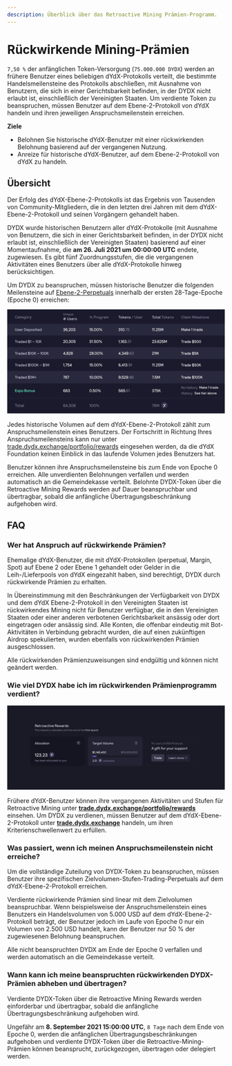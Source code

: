 ```yaml
---
description: Überblick über das Retroactive Mining Prämien-Programm.
---
```


# Rückwirkende Mining-Prämien

`7,50 %` der anfänglichen Token-Versorgung (`75.000.000 DYDX`) werden an frühere Benutzer eines beliebigen dYdX-Protokolls verteilt, die bestimmte Handelsmeilensteine des Protokolls abschließen, mit Ausnahme von Benutzern, die sich in einer Gerichtsbarkeit befinden, in der DYDX nicht erlaubt ist, einschließlich der Vereinigten Staaten. Um verdiente Token zu beanspruchen, müssen Benutzer auf dem Ebene-2-Protokoll von dYdX handeln und ihren jeweiligen Anspruchsmeilenstein erreichen.

**Ziele**

* Belohnen Sie historische dYdX-Benutzer mit einer rückwirkenden Belohnung basierend auf der vergangenen Nutzung.
* Anreize für historische dYdX-Benutzer, auf dem Ebene-2-Protokoll von dYdX zu handeln.

## Übersicht

Der Erfolg des dYdX-Ebene-2-Protokolls ist das Ergebnis von Tausenden von Community-Mitgliedern, die in den letzten drei Jahren mit dem dYdX-Ebene-2-Protokoll und seinen Vorgängern gehandelt haben.

DYDX wurde historischen Benutzern aller dYdX-Protokolle (mit Ausnahme von Benutzern, die sich in einer Gerichtsbarkeit befinden, in der DYDX nicht erlaubt ist, einschließlich der Vereinigten Staaten) basierend auf einer Momentaufnahme, die **am 26. Juli 2021 um 00:00:00 UTC** endete, zugewiesen. Es gibt fünf Zuordnungsstufen, die die vergangenen Aktivitäten eines Benutzers über alle dYdX-Protokolle hinweg berücksichtigen.

Um DYDX zu beanspruchen, müssen historische Benutzer die folgenden Meilensteine auf [Ebene-2-Perpetuals](https://trade.dydx.exchange) innerhalb der ersten 28-Tage-Epoche (Epoche 0) erreichen:

![](../.gitbook/assets/1-retroactive-buckets.png)

Jedes historische Volumen auf dem dYdX-Ebene-2-Protokoll zählt zum Anspruchsmeilenstein eines Benutzers. Der Fortschritt in Richtung Ihres Anspruchsmeilensteins kann nur unter [trade.dydx.exchange/portfolio/rewards](https://trade.dydx.exchange/portfolio/rewards) eingesehen werden, da die dYdX Foundation keinen Einblick in das laufende Volumen jedes Benutzers hat.

Benutzer können ihre Anspruchsmeilensteine bis zum Ende von Epoche 0 erreichen. Alle unverdienten Belohnungen verfallen und werden automatisch an die Gemeindekasse verteilt. Belohnte DYDX-Token über die Retroactive Mining Rewards werden auf Dauer beanspruchbar und übertragbar, sobald die anfängliche Übertragungsbeschränkung aufgehoben wird.

## **FAQ**

### **Wer hat Anspruch auf rückwirkende Prämien?**

Ehemalige dYdX-Benutzer, die mit dYdX-Protokollen (perpetual, Margin, Spot) auf Ebene 2 oder Ebene 1 gehandelt oder Gelder in die Leih-/Lieferpools von dYdX eingezahlt haben, sind berechtigt, DYDX durch rückwirkende Prämien zu erhalten.

In Übereinstimmung mit den Beschränkungen der Verfügbarkeit von DYDX und dem dYdX Ebene-2-Protokoll in den Vereinigten Staaten ist rückwirkendes Mining nicht für Benutzer verfügbar, die in den Vereinigten Staaten oder einer anderen verbotenen Gerichtsbarkeit ansässig oder dort eingetragen oder ansässig sind. Alle Konten, die offenbar eindeutig mit Bot-Aktivitäten in Verbindung gebracht wurden, die auf einen zukünftigen Airdrop spekulierten, wurden ebenfalls von rückwirkenden Prämien ausgeschlossen.

Alle rückwirkenden Prämienzuweisungen sind endgültig und können nicht geändert werden.

### Wie viel DYDX habe ich im rückwirkenden Prämienprogramm verdient?

![Anspruchsmeilenstein und -fortschritt anzeigen](../.gitbook/assets/1-retroactive-earn-view.png)

Frühere dYdX-Benutzer können ihre vergangenen Aktivitäten und Stufen für Retroactive Mining unter [**trade.dydx.exchange/portfolio/rewards**](https://trade.dydx.exchange/portfolio/rewards) einsehen. Um DYDX zu verdienen, müssen Benutzer auf dem dYdX-Ebene-2-Protokoll unter [**trade.dydx.exchange**](https://trade.dydx.exchange/) handeln, um ihren Kriterienschwellenwert zu erfüllen.

### Was passiert, wenn ich meinen Anspruchsmeilenstein nicht erreiche?

Um die vollständige Zuteilung von DYDX-Token zu beanspruchen, müssen Benutzer ihre spezifischen Zielvolumen-Stufen-Trading-Perpetuals auf dem dYdX-Ebene-2-Protokoll erreichen.

Verdiente rückwirkende Prämien sind linear mit dem Zielvolumen beanspruchbar. Wenn beispielsweise der Anspruchsmeilenstein eines Benutzers ein Handelsvolumen von 5.000 USD auf dem dYdX-Ebene-2-Protokoll beträgt, der Benutzer jedoch im Laufe von Epoche 0 nur ein Volumen von 2.500 USD handelt, kann der Benutzer nur 50 % der zugewiesenen Belohnung beanspruchen.

Alle nicht beanspruchten DYDX am Ende der Epoche 0 verfallen und werden automatisch an die Gemeindekasse verteilt.

### Wann kann ich meine beanspruchten rückwirkenden DYDX-Prämien abheben und übertragen?

Verdiente DYDX-Token über die Retroactive Mining Rewards werden einforderbar und übertragbar, sobald die anfängliche Übertragungsbeschränkung aufgehoben wird.

Ungefähr am **8. September 2021 15:00:00 UTC**, `8 Tage` nach dem Ende von Epoche 0, werden die anfänglichen Übertragungsbeschränkungen aufgehoben und verdiente DYDX-Token über die Retroactive-Mining-Prämien können beansprucht, zurückgezogen, übertragen oder delegiert werden.

